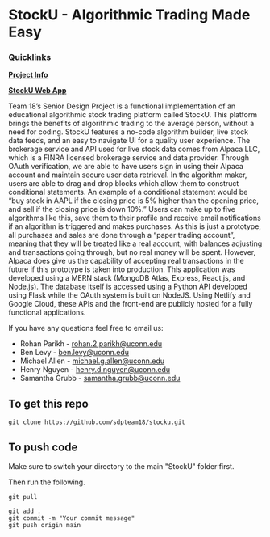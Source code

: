 # StockU - Algorithmic Trading Made Easy

### Quicklinks

**[Project Info](https://www.youtube.com/watch?v=QsenYDCzPak)**

**[StockU Web App](https://stocku.netlify.app/)**

Team 18’s Senior Design Project is a functional implementation of an educational algorithmic stock trading platform called StockU.  This platform brings the benefits of algorithmic trading to the average person, without a need for coding. StockU features a no-code algorithm builder, live stock data feeds, and an easy to navigate UI for a quality user experience. The brokerage service and API used for live stock data comes from Alpaca LLC, which is a FINRA licensed brokerage service and data provider.  Through OAuth verification, we are able to have users sign in using their Alpaca account and maintain secure user data retrieval. In the algorithm maker, users are able to drag and drop blocks which allow them to construct conditional statements.  An example of a conditional statement would be “buy stock in AAPL if the closing price is 5% higher than the opening price, and sell if the closing price is down 10%.”  Users can make up to five algorithms like this, save them to their profile and receive email notifications if an algorithm is triggered and makes purchases. As this is just a prototype, all purchases and sales are done through a “paper trading account”, meaning that they will be treated like a real account, with balances adjusting and transactions going through, but no real money will be spent.  However, Alpaca does give us the capability of accepting real transactions in the future if this prototype is taken into production. This application was developed using a MERN stack (MongoDB Atlas, Express, React.js, and Node.js).  The database itself is accessed using a Python API developed using Flask while the OAuth system is built on NodeJS. Using Netlify and Google Cloud, these APIs and the front-end are publicly hosted for a fully functional applications. 

If you have any questions feel free to email us: 
* Rohan Parikh - rohan.2.parikh@uconn.edu 
* Ben Levy -  ben.levy@uconn.edu 
* Michael Allen - michael.g.allen@uconn.edu 
* Henry Nguyen -  henry.d.nguyen@uconn.edu 
* Samantha Grubb - samantha.grubb@uconn.edu 



## To get this repo

```
git clone https://github.com/sdpteam18/stocku.git
```

## To push code
Make sure to switch your directory to the main "StockU" folder first.

Then run the following.
```
git pull
```

```
git add .
git commit -m "Your commit message"
git push origin main
```
